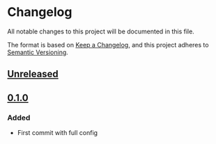 # Changelog

All notable changes to this project will be documented in this file.

The format is based on [Keep a Changelog](https://keepachangelog.com/en/1.0.0/),
and this project adheres to [Semantic Versioning](https://semver.org/spec/v2.0.0.html).

## [Unreleased]

## [0.1.0]

### Added

-   First commit with full config

[Unreleased]: https://github.com/iadvize/stylelint-config-library/compare/v0.1.0...HEAD

[0.1.0]: https://github.com/iadvize/stylelint-config-library/compare/v0.0.0...v0.1.0
